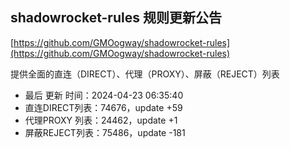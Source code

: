 ## shadowrocket-rules 规则更新公告

[https://github.com/GMOogway/shadowrocket-rules](https://github.com/GMOogway/shadowrocket-rules)

提供全面的直连（DIRECT）、代理（PROXY）、屏蔽（REJECT）列表
- 最后 更新 时间：2024-04-23 06:35:40
- 直连DIRECT列表：74676，update +59
- 代理PROXY 列表：24462，update +1
- 屏蔽REJECT列表：75486，update -181